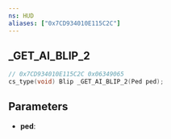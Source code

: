 ```yaml
---
ns: HUD
aliases: ["0x7CD934010E115C2C"]
---
```

## _GET_AI_BLIP_2

```c
// 0x7CD934010E115C2C 0x06349065
cs_type(void) Blip _GET_AI_BLIP_2(Ped ped);
```

## Parameters
* **ped**: 

